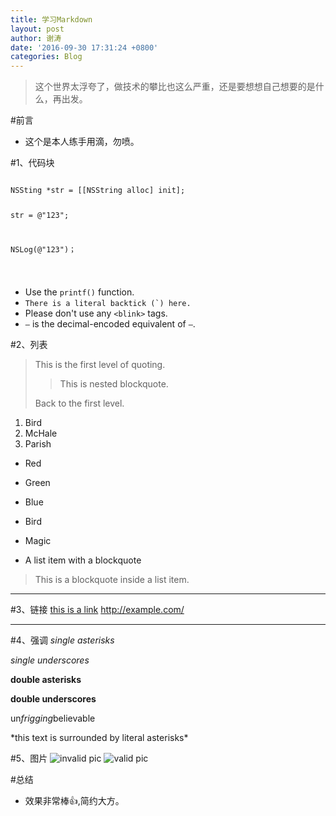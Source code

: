 ```yaml
---
title: 学习Markdown
layout: post
author: 谢涛
date: '2016-09-30 17:31:24 +0800'
categories: Blog
---
```

> 这个世界太浮夸了，做技术的攀比也这么严重，还是要想想自己想要的是什么，再出发。

#前言
+ 这个是本人练手用滴，勿喷。

#1、代码块

<p><pre><code>
NSSting *str = [[NSString alloc] init];

str = @"123";

NSLog(@"123")；
</p></code></pre>

+ Use the `printf()` function.
+ ``There is a literal backtick (`) here.``
+ Please don't use any `<blink>` tags.
+ `—` is the decimal-encoded equivalent of `—`.

#2、列表
> This is the first level of quoting.
>
> > This is nested blockquote.
>
> Back to the first level.
1.  Bird
2.  McHale
3.  Parish
>
>
+   Red
+   Green
+   Blue

+   Bird
+   Magic


*   A list item with a blockquote
> This is a blockquote
> inside a list item.

-----
#3、链接
[this is a link](http://blog.csdn.net/xietao3)
<http://example.com/>
- - -
#4、强调
*single asterisks*

_single underscores_

**double asterisks**

__double underscores__
   
un*frigging*believable

\*this text is surrounded by literal asterisks\*

#5、图片
![invalid pic](http://dd.png)
![valid pic](http://upload-images.jianshu.io/upload_images/1319710-083adc744ffcabb1.JPG?imageMogr2/auto-orient/strip%7CimageView2/2/w/1240)

#总结
+ 效果非常棒👍,简约大方。